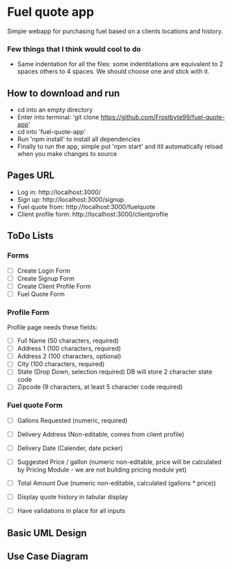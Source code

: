 # Fuel quote app

Simple webapp for purchasing fuel based on a clients locations and history.

### Few things that I think would cool to do

* Same indentation for all the files: some indentitations are equivalent to 2 spaces
    others to 4 spaces. We should choose one and stick with it.


## How to download and run

* cd into an empty directory
* Enter into terminal: 'git clone https://github.com/Frostbyte99/fuel-quote-app'
* cd into 'fuel-quote-app'
* Run 'npm install' to install all dependencies
* Finally to run the app, simple put 'npm start' and itll automatically reload when you make changes to source

## Pages URL
* Log in: http://localhost:3000/
* Sign up: http://localhost:3000/signup
* Fuel quote from: http://localhost:3000/fuelquote
* Client profile form: http://localhost:3000/clientprofile

## ToDo Lists

### Forms

- [ ] Create Login Form
- [ ] Create Signup Form
- [ ] Create Client Profile Form
- [ ] Fuel Quote Form

### Profile Form

Profile page needs these fields:

- [ ] Full Name (50 characters, required)
- [ ] Address 1 (100 characters, required)
- [ ] Address 2 (100 characters, optional)
- [ ] City (100 characters, required)
- [ ] State (Drop Down, selection required) DB will store 2 character state code
- [ ] Zipcode (9 characters, at least 5 character code required)

### Fuel quote Form

- [ ] Gallons Requested (numeric, required)
- [ ] Delivery Address (Non-editable, comes from client profile)
- [ ] Delivery Date (Calender, date picker)
- [ ] Suggested Price / gallon (numeric non-editable, price will be calculated by Pricing Module - we are not building pricing module yet)
- [ ] Total Amount Due (numeric non-editable, calculated (gallons * price)) 
- [ ] Display quote history in tabular display

- [ ] Have validations in place for all inputs

## Basic UML Design

## Use Case Diagram
